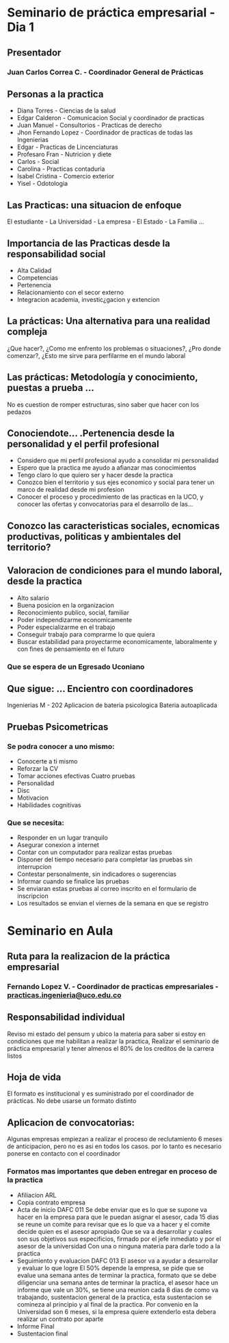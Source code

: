 # Seminario de práctica empresarial - Dia 1
## Presentador 
### Juan Carlos Correa C. - Coordinador General de Prácticas
## Personas a la practica
- Diana Torres - Ciencias de la salud
- Edgar Calderon - Comunicacion Social y coordinador de practicas
- Juan Manuel - Consultorios - Practicas de derecho
- Jhon Fernando Lopez - Coordinador de practicas de todas las Ingenierias
- Edgar - Practicas de Lincenciaturas
- Profesaro Fran - Nutricion y diete
- Carlos - Social
- Carolina - Practicas contaduria
- Isabel Cristina - Comercio exterior
- Yisel - Odotologia
## Las Practicas: una situacion de enfoque
El estudiante - La Universidad - La empresa - El Estado - La Familia ...
## Importancia de las Practicas desde la responsabilidad social
- Alta Calidad
- Competencias
- Pertenencia
- Relacionamiento con el secor externo
- Integracion academia, investic¿gacion y extencion
## La prácticas: Una alternativa para una realidad compleja
¿Que hacer?, ¿Como me enfrento los problemas o situaciones?, ¿Pro donde comenzar?, ¿Esto me sirve para perfilarme en el mundo laboral
## Las prácticas: Metodología y conocimiento, puestas a prueba ...
No es cuestion de romper estructuras, sino saber que hacer con los pedazos
## Conociendote... .Pertenencia desde la personalidad y el perfil profesional
- Considero que mi perfil profesional ayudo a consolidar mi personalidad
- Espero que la practica me ayudo a afianzar mas conocimientos
- Tengo claro lo que quiero ser y hacer desde la practica
- Conozco bien el territorio y sus ejes economico y social para tener un marco de realidad desde mi profesion
- Conocer el proceso y procedimiento de las practicas en la UCO, y conocer las ofertas y convocatorias para el desarrollo de las...
## Conozco las caracteristicas sociales, ecnomicas productivas, politicas y ambientales del territorio?
## Valoracion de condiciones para el mundo laboral, desde la practica
- Alto salario
- Buena posicion en la organizacion
- Reconocimiento publico, social, familiar
- Poder independizarme economicamente
- Poder especializarme en el trabajo
- Conseguir trabajo para comprarme lo que quiera
- Buscar estabilidad para proyectarme economicamente, laboralmente y con fines de pensamiento en el futuro
### Que se espera de un Egresado Uconiano
## Que sigue: ... Encientro con coordinadores
Ingenierias M - 202
Aplicacion de bateria psicologica
Bateria autoaplicada
## Pruebas Psicometricas
### Se podra conocer a uno mismo:
- Conocerte a ti mismo
- Reforzar la CV
- Tomar acciones efectivas
Cuatro pruebas
- Personalidad
- Disc
- Motivacion
- Habilidades cognitivas
### Que se necesita:
- Responder en un lugar tranquilo
- Asegurar conexion a internet
- Contar con un computador para realizar estas pruebas
- Disponer del tiempo necesario para completar las pruebas sin interrupcion
- Contestar personalmente, sin indicadores o sugerencias
- Informar cuando se finalice las pruebas
- Se enviaran estas pruebas al correo inscrito en el formulario de inscripcion
- Los resultados se envian el viernes de la semana en que se registro
# Seminario en Aula
## Ruta para la realizacion de la práctica empresarial
### Fernando Lopez V. - Coordinador de practicas empresariales - practicas.ingenieria@uco.edu.co
## Responsabilidad individual
Reviso mi estado del pensum y ubico la materia para saber si estoy en condiciones que me habilitan a realizar la practica,
Realizar el seminario de práctica empresarial y tener almenos el 80% de los creditos de la carrera listos
## Hoja de vida
El formato es institucional y es suministrado por el coordinador de prácticas. No debe usarse un formato distinto
## Aplicacion de convocatorias:
Algunas empresas empiezan a realizar el proceso de reclutamiento 6 meses de anticipacion, pero no es asi en todos los casos. por lo tanto es necesario ponerse en contacto con el coordinador
### Formatos mas importantes que deben entregar en proceso de la practica
- Afiliacion ARL
- Copia contrato empresa
- Acta de inicio DAFC 011
Se debe enviar que es lo que se supone va hacer en la empresa para que le puedan asignar el asesor, cada 15 dias se reune un comite para revisar que es lo que va a hacer y el comite decide quien es el asesor apropiado
Que se va a desarrollar y cuales son sus objetivos sus especificios, firmado por el jefe inmediato y por el asesor de la universidad
Con una o ninguna materia para darle todo a la practica
- Seguimiento y evaluacion DAFC 013
El asesor va a ayudar a desarrollar y evaluar lo que logre
El 50% depende la empresa, se pide que se evalue una semana antes de terminar la practica, formato que se debe diligenciar una semana antes de terminar la practica, el asesor hace un informe que vale un 30%, se tiene una reunion cada 8 dias de como va trabajando, sustentacion general de la practica, esta sustentacion se comineza al principio y al final de la practica.
Por convenio en la Universidad son 6 meses, si la empresa quiere extenderlo esta debera realizar un contrato por aparte
- Informe Final
- Sustentacion final
